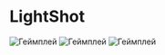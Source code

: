 # LightShot

![Геймплей](Documentation/Images/ls_gm(1).png "Геймплей")
![Геймплей](Documentation/Images/ls_gm(2).png "Геймплей")
![Геймплей](Documentation/Images/ls_gm(3).png "Геймплей")
